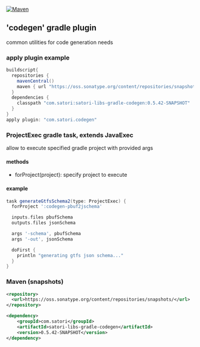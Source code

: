 [![Maven](https://img.shields.io/nexus/s/https/oss.sonatype.org/com.satori/satori-libs-gradle-codegen.svg)](https://oss.sonatype.org/content/repositories/snapshots/com/satori/satori-libs-gradle-codegen/0.5.42-SNAPSHOT/)

## 'codegen' gradle plugin 

common utilities for code generation needs

### apply plugin example

```gradle
buildscript{
  repositories {
    mavenCentral()
    maven { url "https://oss.sonatype.org/content/repositories/snapshots" }
  }
  dependencies {
    classpath "com.satori:satori-libs-gradle-codegen:0.5.42-SNAPSHOT"
  }
}
apply plugin: "com.satori.codegen"
```

### ProjectExec gradle task, extends JavaExec 
allow to execute specified gradle project with provided args
#### methods
- forProject(project): specify project to execute
#### example
```gradle
task generateGtfsSchema2(type: ProjectExec) {
  forProject ':codegen-pbuf2jschema'

  inputs.files pbufSchema
  outputs.files jsonSchema

  args '-schema', pbufSchema
  args '-out', jsonSchema

  doFirst {
    println "generating gtfs json schema..."
  }
}
```


### Maven (snapshots)
```xml
<repository>
  <url>https://oss.sonatype.org/content/repositories/snapshots/</url>
</repository>
```
```xml
<dependency>
    <groupId>com.satori</groupId>
    <artifactId>satori-libs-gradle-codegen</artifactId>
    <version>0.5.42-SNAPSHOT</version>
</dependency>
```
